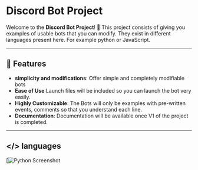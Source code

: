 # Discord Bot Project

Welcome to the **Discord Bot Project**! 🚀 This project consists of giving you examples of usable bots that you can modify. They exist in different languages ​​present here. For example python or JavaScript.

---

## 🌟 Features

- **simplicity and modifications**: Offer simple and completely modifiable bots
- **Ease of Use**:Launch files will be included so you can launch the bot very easily.
- **Highly Customizable**: The Bots will only be examples with pre-written events, comments so that you understand each line.
- **Documentation**: Documentation will be available once V1 of the project is completed.

---
## </> languages

[![Python Screenshot](https://skillicons.dev/icons?i=discord,py,js,&perline=8)

